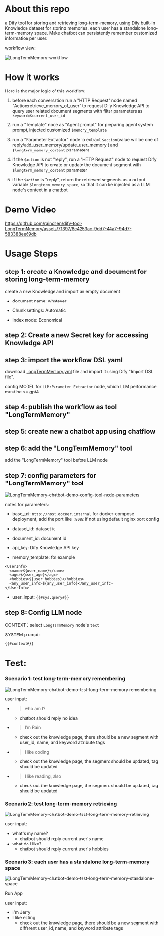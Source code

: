 # About this repo

a Dify tool for storing and retrieving long-term-memory, using Dify built-in Knowledge dataset for storing memories, each user has a standalone long-term-memory space.
Make chatbot can persistently remember customized information per user.

workflow view:

![LongTermMemory-workflow](screenshots/LongTermMemory-workflow.png)

# How it works

Here is the major logic of this workflow:

1. before each conversation run a "HTTP Request" node named "Action:retrieve_memory_of_user" to request Dify Knowledge API to query user related document segments with filter parameters as `keyword=$current_user_id`
2. run a "Template" node as "Agent prompt" for preparing agent system prompt, injected customized `$memory_template`

2. run a "Parameter Extractor" node to extract `$action`(value will be one of reply/add_user_memory/update_user_memory ) and `$longterm_memory_content` parameters
3. if the `$action` is not "reply",  run a "HTTP Request" node to request Dify Knowledge API to create or update the document segment with `$longterm_memory_content` parameter
4. if the `$action` is "reply", return the retrieved segments as a output variable `$longterm_memory_space`, so that it can be injected as a LLM node's context in a chatbot


# Demo Video

https://github.com/rainchen/dify-tool-LongTermMemory/assets/71397/8c4253ac-9dd7-44a7-94d7-583388ee69db





# Usage Steps

## step 1: create a Knowledge and document for storing long-term-memory

create a new Knowledge and import an empty document

- document name: whatever

- Chunk settings: Automatic

- Index mode: Economical

## step 2: Create a new Secret key for accessing Knowledge API



## step 3:  import the workflow DSL yaml

download [LongTermMemory.yml](https://raw.githubusercontent.com/rainchen/dify-tool-LongTermMemory/main/LongTermMemory.yml)  file and import it using Dify "Import DSL file".

config  MODEL for `LLM:Parameter Extractor` node, which LLM performance must be >= gpt4


## step 4: publish the workflow as tool "LongTermMemory"



## step 5: create new a chatbot app using chatflow



## step 6: add the "LongTermMemory" tool 

add the "LongTermMemory" tool before LLM node



## step 7: config parameters for "LongTermMemory" tool

![LongTermMemory-chatbot-demo-config-tool-node-parameters](screenshots/LongTermMemory-chatbot-demo-config-tool-node-parameters.png)

notes for parameters:

- base_url: `http://host.docker.internal` for docker-compose deployment, add the port like `:8082` if not using default nginx port config

- dataset_id: dataset id

- document_id:  document id

- api_key: Dify Knowledge API key

- memory_template: for example

```
<UserInfo>
  <name>${user_name}</name>
  <age>${user_age}</age>
  <hobbies>${user_hobbies}</hobbies>
  <any_user_info>${any_user_info}</any_user_info>
</UserInfo>
```

- user_input: `{{#sys.query#}}`



## step 8: Config LLM node



CONTEXT：select `LongTermMemory` node's `text` 

SYSTEM prompt:

```
{{#context#}}
```



# Test:

### Scenario 1: test long-term-memory remembering

![LongTermMemory-chatbot-demo-test-long-term-memory remembering](screenshots/LongTermMemory-chatbot-demo-test-long-term-memory-remembering.png)

user input:

- > who am I?

  - chatbot should reply no idea

- > I'm Rain

  - check out the knowledge page, there should be a new segment with user_id, name, and keyword attribute tags

- > I like coding

  - check out  the knowledge page, the segment should be updated,  <hobbies> tag should be updated

- > I like reading, also

  - check out  the knowledge page, the segment should be updated,  <hobbies> tag should be updated

### Scenario 2: test long-term-memory retrieving

![LongTermMemory-chatbot-demo-test-long-term-memory-retrieving](screenshots/LongTermMemory-chatbot-demo-test-long-term-memory-retrieving.png)

user input:

- what's my name?
  - chatbot should reply current user's name
- what do I like?
  - chatbot should reply current user's hobbies



### Scenario 3: each user has a standalone long-term-memory space

![LongTermMemory-chatbot-demo-test-long-term-memory-standalone-space](screenshots/LongTermMemory-chatbot-demo-test-long-term-memory-standalone-space.png)

Run App

user input:

- I'm Jerry
- I like eating
  - check out the knowledge page, there should be a new segment with different user_id, name, and keyword attribute tags
